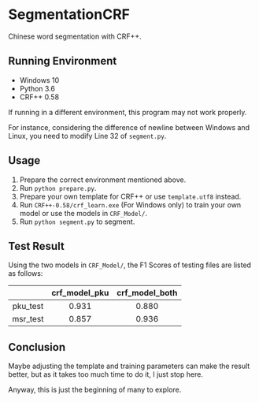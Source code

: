 # SegmentationCRF

Chinese word segmentation with CRF++.

## Running Environment

- Windows 10
- Python 3.6
- CRF++ 0.58

If running in a different environment, this program may not work properly.

For instance, considering the difference of newline between Windows and Linux, you need to modify Line 32 of `segment.py`.

## Usage

1. Prepare the correct environment mentioned above.
2. Run `python prepare.py`.
3. Prepare your own template for CRF++ or use `template.utf8` instead.
4. Run `CRF++-0.58/crf_learn.exe` (For Windows only) to train your own model or use the models in `CRF_Model/`.
5. Run `python segment.py` to segment.

## Test Result

Using the two models in `CRF_Model/`, the F1 Scores of testing files are listed as follows:

|       | crf_model_pku | crf_model_both |
|:---------:|:---------:|:---------:|
| pku_test | 0.931 | 0.880 |
| msr_test | 0.857 | 0.936 |

## Conclusion

Maybe adjusting the template and training parameters can make the result better, but as it takes too much time to do it, I just stop here.

Anyway, this is just the beginning of many to explore.

